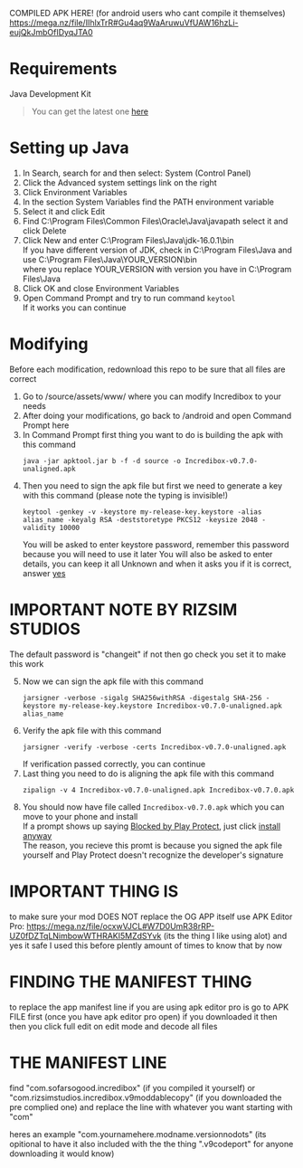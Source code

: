 COMPILED APK HERE! (for android users who cant compile it themselves)
https://mega.nz/file/IIhlxTrR#Gu4aq9WaAruwuVfUAW16hzLi-eujQkJmbOfIDyqJTA0

# Requirements
Java Development Kit 
> You can get the latest one [here](https://www.oracle.com/java/technologies/javase-jdk16-downloads.html)

# Setting up Java
1. In Search, search for and then select: System (Control Panel)
2. Click the Advanced system settings link on the right
3. Click Environment Variables
4. In the section System Variables find the PATH environment variable
5. Select it and click Edit
6. Find C:\Program Files\Common Files\Oracle\Java\javapath select it and click Delete
7. Click New and enter C:\Program Files\Java\jdk-16.0.1\bin  
   If you have different version of JDK, check in C:\Program Files\Java and use C:\Program Files\Java\YOUR_VERSION\bin  
   where you replace YOUR_VERSION with version you have in C:\Program Files\Java  
9. Click OK and close Environment Variables
10. Open Command Prompt and try to run command `keytool`  
   If it works you can continue

# Modifying
Before each modification, redownload this repo to be sure that all files are correct  

1. Go to /source/assets/www/ where you can modify Incredibox to your needs  
2. After doing your modifications, go back to /android and open Command Prompt here  
3. In Command Prompt first thing you want to do is building the apk with this command  
   ```
   java -jar apktool.jar b -f -d source -o Incredibox-v0.7.0-unaligned.apk
   ```  
4. Then you need to sign the apk file but first we need to generate a key with this command  (please note the typing is invisible!)
   ```
   keytool -genkey -v -keystore my-release-key.keystore -alias alias_name -keyalg RSA -deststoretype PKCS12 -keysize 2048 -validity 10000
   ```  
   You will be asked to enter keystore password, remember this password because you will need to use it later 
   You will also be asked to enter details, you can keep it all Unknown and when it asks you if it is correct, answer <ins>yes</ins>  

  # IMPORTANT NOTE BY RIZSIM STUDIOS
   The default password is "changeit" if not then go check you set it to make this work

5. Now we can sign the apk file with this command  
   ```
   jarsigner -verbose -sigalg SHA256withRSA -digestalg SHA-256 -keystore my-release-key.keystore Incredibox-v0.7.0-unaligned.apk alias_name
   ```  
6. Verify the apk file with this command  
   ```
   jarsigner -verify -verbose -certs Incredibox-v0.7.0-unaligned.apk
   ```  
   If verification passed correctly, you can continue  
7. Last thing you need to do is aligning the apk file with this command  
   ```
   zipalign -v 4 Incredibox-v0.7.0-unaligned.apk Incredibox-v0.7.0.apk
   ```  
8. You should now have file called `Incredibox-v0.7.0.apk` which you can move to your phone and install  
   If a prompt shows up saying <ins>Blocked by Play Protect</ins>, just click <ins>install anyway</ins>  
   The reason, you recieve this promt is because you signed the apk file yourself and Play Protect doesn't recognize the developer's signature  

# IMPORTANT THING IS
to make sure your mod DOES NOT replace the OG APP itself use APK Editor Pro: https://mega.nz/file/ocxwVJCL#W7D0UmR38rRP-UZ0fDZTqLNimbowWTHRAKI5MZdSYvk (its the thing I like using alot) and yes it safe I used this before plently amount of times to know that by now

# FINDING THE MANIFEST THING
to replace the app manifest line if you are using apk editor pro is go to APK FILE first (once you have apk editor pro open) if you downloaded it then
then you click full edit on edit mode and decode all files

# THE MANIFEST LINE
find "com.sofarsogood.incredibox" (if you compiled it yourself) or "com.rizsimstudios.incredibox.v9moddablecopy" (if you downloaded the pre complied one)
and replace the line with whatever you want starting with "com"

heres an example "com.yournamehere.modname.versionnodots" (its opitional to have it also included with the the thing ".v9codeport" for anyone downloading it would know)
